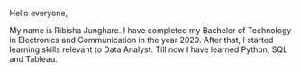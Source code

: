 Hello everyone,

My name is Ribisha Junghare. I have completed my Bachelor of Technology in Electronics and Communication in the year 2020. After that, I started learning skills relevant to Data Analyst. Till now I have learned Python, SQL and Tableau.

<!---
ribishajunghare/ribishajunghare is a ✨ special ✨ repository because its `README.md` (this file) appears on your GitHub profile.
You can click the Preview link to take a look at your changes.
--->

